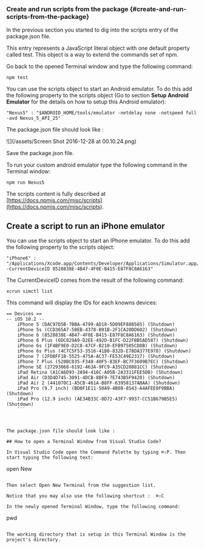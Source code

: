 ### Create and run scripts from the package {#create-and-run-scripts-from-the-package}

In the previous section you started to dig into the scripts entry of the package.json file.

This entry represents a JavaScript literal object with one default property called test. This object is a way to extend the commands set of npm.

Go back to the opened Terminal window and type the following command:

```
npm test
```

You can use the scripts object to start an Android emulator. To do this add the following property to the scripts object \(Go to section **Setup Android Emulator** for the details on how to setup this Android emulator\):

```
"Nexus5" : "$ANDROID_HOME/tools/emulator -netdelay none -netspeed full -avd Nexus_5_API_25"
```

The package.json file should look like :

![](/assets/Screen Shot 2016-12-28 at 00.10.24.png)

Save the package.json file.

To run your custom android emulator type the following command in the Terminal window:

```
npm run Nexus5
```

The scripts content is fully described at [https://docs.npmjs.com/misc/scripts](https://docs.npmjs.com/misc/scripts).

## Create a script to run an iPhone emulator

You can use the scripts object to start an IPhone emulator. To do this add the following property to the scripts object:

```
"iPhone6" : "/Applications/Xcode.app/Contents/Developer/Applications/Simulator.app/Contents/MacOS/Simulator -CurrentDeviceID 8528838E-4B47-4F0E-B415-E87F8C8A6163"
```

The CurrentDeviceID comes from the result of the following command:

```
xcrun simctl list
```

This command will display the IDs for each knowns devices:

```
== Devices ==
-- iOS 10.2 --
    iPhone 5 (DAC97D5B-7BBA-4799-AD18-5D09EF888565) (Shutdown)
    iPhone 5s (CCD365A7-50EB-4378-B91B-2F1CA20DD602) (Shutdown)
    iPhone 6 (8528838E-4B47-4F0E-B415-E87F8C8A6163) (Shutdown)
    iPhone 6 Plus (6DC829A9-D2EE-492D-B1FC-D22FBB5AD587) (Shutdown)
    iPhone 6s (1F4BF9E0-D2C8-47CF-B210-EFB97505CD8B) (Shutdown)
    iPhone 6s Plus (4C7C5F53-3516-41B0-832D-E78DA377E970) (Shutdown)
    iPhone 7 (2FDBFF1B-5525-475A-AC37-FE53C49E2317) (Shutdown)
    iPhone 7 Plus (520BC035-F348-40F5-83EF-BC7F3609B7EC) (Shutdown)
    iPhone SE (27293068-6192-463A-9FC9-A35CD20881CC) (Shutdown)
    iPad Retina (A1CA6D93-2A94-416C-A05B-2A3311FEE5DB) (Shutdown)
    iPad Air (D3D4D745-3091-4DCB-8BF9-7E743B5F9420) (Shutdown)
    iPad Air 2 (441070C1-A5CB-461A-B8FF-63958137ABAA) (Shutdown)
    iPad Pro (9.7 inch) (BD0F1E11-50A9-4B08-8543-A4AFEE0F9BBA) (Shutdown)
    iPad Pro (12.9 inch) (AE34B33C-0D72-43F7-9937-CC51B679B5E5) (Shutdown)
    ```
    


The package.json file should look like :

## How to open a Terminal Window from Visual Studio Code?

In Visual Studio Code open the Command Palette by typing ⌘⇧P. Then start typing the following text:

```
open New
```

Then select Open New Terminal from the suggestion list.

Notice that you may also use the following shortcut :  ⌘⇧C

In the newly opened Terminal Window, type the following command:

```
pwd
```

The working directory that is setup in this Terminal Window is the project's directory.

